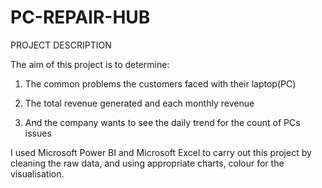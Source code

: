 # PC-REPAIR-HUB

PROJECT DESCRIPTION

The aim of this project is to determine:

1. The common problems the customers faced with their laptop(PC)

2. The total revenue generated and each monthly revenue

3. And the company wants to see the daily trend for the count of PCs issues

I used Microsoft Power BI and Microsoft Excel to carry out this project by cleaning the raw data, and using appropriate charts, colour for the visualisation.
